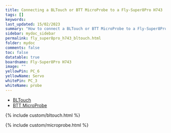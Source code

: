 ```yaml
---
title: Connecting a BLTouch or BTT MicroProbe to a Fly-Super8Pro H743
tags: []
keywords: 
last_updated: 15/02/2023
summary: "How to connect a BLTouch or BTT MicroProbe to a Fly-Super8Pro H743"
sidebar: mydoc_sidebar
permalink: fly_super8pro_h743_bltouch.html
folder: mydoc
comments: false
toc: false
datatable: true
boardname: Fly-Super8Pro H743
image: ""
yellowPin: PC_6
yellowName: Servo
whitePin: PC_3
whiteName: probe
---
```


<ul id="profileTabs" class="nav nav-tabs">
  <li class="active"><a class="noCrossRef" href="#bltouch" data-toggle="tab">BLTouch</a></li>  
	<li><a class="noCrossRef" href="#micro" data-toggle="tab">BTT MicroProbe</a></li>
</ul>
  <div class="tab-content">
<div role="tabpanel" class="tab-pane active" id="bltouch" markdown="1">

{% include custom/bltouch.html %}

</div>

<div role="tabpanel" class="tab-pane" id="micro" markdown="1">

{% include custom/microprobe.html %}

</div>

</div>